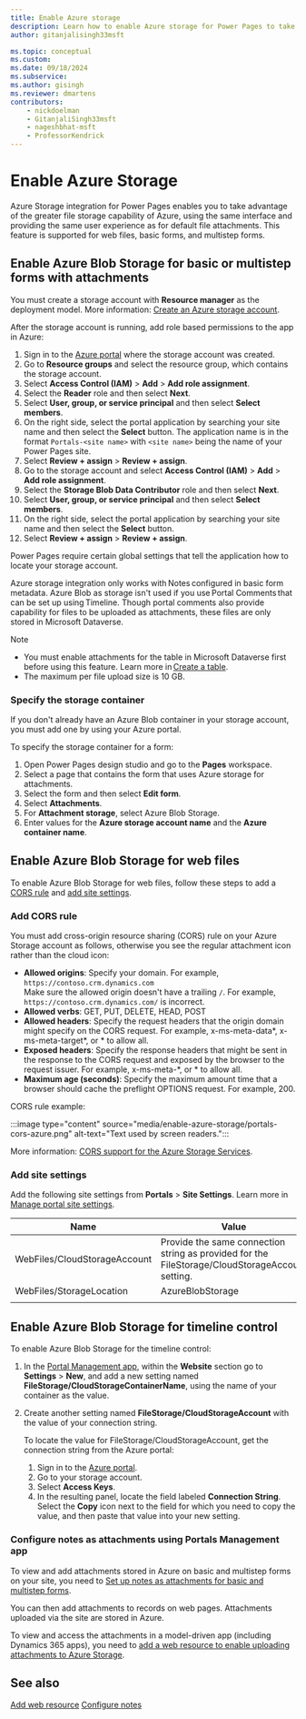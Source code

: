 ```yaml
---
title: Enable Azure storage
description: Learn how to enable Azure storage for Power Pages to take advantage of the greater file storage capability of Azure.
author: gitanjalisingh33msft

ms.topic: conceptual
ms.custom: 
ms.date: 09/18/2024
ms.subservice: 
ms.author: gisingh
ms.reviewer: dmartens
contributors:
    - nickdoelman
    - GitanjaliSingh33msft
    - nageshbhat-msft
    - ProfessorKendrick
---
```


# Enable Azure Storage

Azure Storage integration for Power Pages enables you to take advantage of the greater file storage capability of Azure, using the same interface and providing the same user experience as for default file attachments. This feature is supported for web files, basic forms, and multistep forms.

## Enable Azure Blob Storage for basic or multistep forms with attachments

You must create a storage account with **Resource manager** as the deployment model. More information: [Create an Azure storage account](/azure/storage/common/storage-account-create?tabs=azure-portal).

After the storage account is running, add role based permissions to the app in Azure:

1. Sign in to the [Azure portal](https://portal.azure.com) where the storage account was created.
1. Go to **Resource groups** and select the resource group, which contains the storage account.
1. Select **Access Control (IAM)** > **Add** > **Add role assignment**.
1. Select the **Reader** role and then select **Next**.
1. Select **User, group, or service principal** and then select **Select members**.
1. On the right side, select the portal application by searching your site name and then select the **Select** button. The application name is in the format `Portals-<site name>` with `<site name>` being the name of your Power Pages site.
1. Select **Review + assign** >  **Review + assign**.
1. Go to the storage account and select **Access Control (IAM)** > **Add** > **Add role assignment**.
1. Select the **Storage Blob Data Contributor** role and then select **Next**.
1. Select **User, group, or service principal** and then select **Select members**.
1. On the right side, select the portal application by searching your site name and then select the **Select** button.
1. Select **Review + assign** >  **Review + assign**.

Power Pages require certain global settings that tell the application how to locate your storage account.  

Azure storage integration only works with Notes configured in basic form metadata. Azure Blob as storage isn't used if you use Portal Comments that can be set up using Timeline. Though portal comments also provide capability for files to be uploaded as attachments, these files are only stored in Microsoft Dataverse.

> [!NOTE]
> * You must enable attachments for the table in Microsoft Dataverse first before using this feature. Learn more in [Create a table](/power-apps/maker/data-platform/data-platform-create-entity).
> * The maximum per file upload size is 10 GB.

### Specify the storage container

If you don't already have an Azure Blob container in your storage account, you must add one by using your Azure portal.

To specify the storage container for a form:

1. Open Power Pages design studio and go to the **Pages** workspace.
1. Select a page that contains the form that uses Azure storage for attachments.
1. Select the form and then select **Edit form**.
1. Select **Attachments**.
1. For **Attachment storage**, select Azure Blob Storage.
1. Enter values for the **Azure storage account name** and the **Azure container name**.

## Enable Azure Blob Storage for web files

To enable Azure Blob Storage for web files, follow these steps to add a [CORS rule](#add-cors-rule) and [add site settings](#add-site-settings).

### Add CORS rule

You must add cross-origin resource sharing (CORS) rule on your Azure Storage account as follows, otherwise you see the regular attachment icon rather than the cloud icon:

* **Allowed origins**: Specify your domain. For example, `https://contoso.crm.dynamics.com` <br /> Make sure the allowed origin doesn't have a trailing `/`. For example, `https://contoso.crm.dynamics.com/` is incorrect.
* **Allowed verbs**: GET, PUT, DELETE, HEAD, POST
* **Allowed headers**: Specify the request headers that the origin domain might specify on the CORS request. For example, x-ms-meta-data\*, x-ms-meta-target\*, or \* to allow all.
* **Exposed headers**: Specify the response headers that might be sent in the response to the CORS request and exposed by the browser to the request issuer. For example, x-ms-meta-\*, or \* to allow all.
* **Maximum age (seconds)**: Specify the maximum amount time that a browser should cache the preflight OPTIONS request. For example, 200.

CORS rule example:

:::image type="content" source="media/enable-azure-storage/portals-cors-azure.png" alt-text="Text used by screen readers.":::

More information: [CORS support for the Azure Storage Services](/rest/api/storageservices/cross-origin-resource-sharing--cors--support-for-the-azure-storage-services).

### Add site settings

Add the following site settings from **Portals** > **Site Settings**. Learn more in [Manage portal site settings](/power-apps/maker/portals/configure/configure-site-settings).

|Name|Value|
|-----|-----|
|WebFiles/CloudStorageAccount|Provide the same connection string as provided for the FileStorage/CloudStorageAccount setting.|
|WebFiles/StorageLocation|AzureBlobStorage|
|||

## Enable Azure Blob Storage for timeline control

To enable Azure Blob Storage for the timeline control:

1. In the [Portal Management app](portal-management-app.md), within the **Website** section go to **Settings** > **New**, and add a new setting named **FileStorage/CloudStorageContainerName**, using the name of your container as the value.
1. Create another setting named **FileStorage/CloudStorageAccount** with the value of your connection string.

    To locate the value for FileStorage/CloudStorageAccount, get the connection string from the Azure portal:
    1. Sign in to the [Azure portal](https://portal.azure.com).
    1. Go to your storage account.
    1. Select **Access Keys**.
    1. In the resulting panel, locate the field labeled **Connection String**. Select the **Copy** icon next to the field for which you need to copy the value, and then paste that value into your new setting.

### Configure notes as attachments using Portals Management app

To view and add attachments stored in Azure on basic and multistep forms on your site, you need to [Set up notes as attachments for basic and multistep forms](configure-notes.md).

You can then add attachments to records on web pages. Attachments uploaded via the site are stored in Azure.

To view and access the attachments in a model-driven app (including Dynamics 365 apps), you need to [add a web resource to enable uploading attachments to Azure Storage](add-web-resource.md).

## See also

[Add web resource](add-web-resource.md)
[Configure notes](configure-notes.md)

